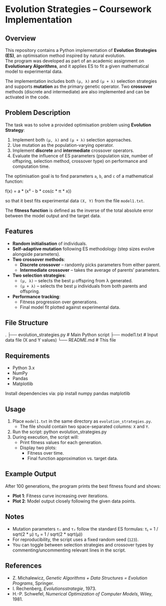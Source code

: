 # Evolution Strategies – Coursework Implementation

## Overview
This repository contains a Python implementation of **Evolution Strategies (ES)**, an optimisation method inspired by natural evolution.  
The program was developed as part of an academic assignment on **Evolutionary Algorithms**, and it applies ES to fit a given mathematical model to experimental data.

The implementation includes both `(μ, λ)` and `(μ + λ)` selection strategies and supports **mutation** as the primary genetic operator. Two **crossover** methods (discrete and intermediate) are also implemented and can be activated in the code.

## Problem Description
The task was to solve a provided optimisation problem using **Evolution Strategy**:
1. Implement both `(μ, λ)` and `(μ + λ)` selection approaches.
2. Use mutation as the population-varying operator.
3. Implement **discrete** and **intermediate** crossover operators.
4. Evaluate the influence of ES parameters (population size, number of offspring, selection method, crossover type) on performance and computation time.

The optimisation goal is to find parameters `a`, `b`, and `c` of a mathematical function:

f(x) = a * (x² - b * cos(c * π * x))

so that it best fits experimental data `(X, Y)` from the file `model1.txt`.

The **fitness function** is defined as the inverse of the total absolute error between the model output and the target data.

## Features
- **Random initialisation** of individuals.
- **Self-adaptive mutation** following ES methodology (step sizes evolve alongside parameters).
- **Two crossover methods**:
  - **Discrete crossover** – randomly picks parameters from either parent.
  - **Intermediate crossover** – takes the average of parents’ parameters.
- **Two selection strategies**:
  - `(μ, λ)` – selects the best μ offspring from λ generated.
  - `(μ + λ)` – selects the best μ individuals from both parents and offspring.
- **Performance tracking**:
  - Fitness progression over generations.
  - Final model fit plotted against experimental data.

## File Structure
.
├── evolution_strategies.py   # Main Python script
├── model1.txt                # Input data file (X and Y values)
└── README.md                 # This file

## Requirements
- Python 3.x
- NumPy
- Pandas
- Matplotlib

Install dependencies via:
pip install numpy pandas matplotlib

## Usage
1. Place `model1.txt` in the same directory as `evolution_strategies.py`.
   - The file should contain two space-separated columns: `X` and `Y`.
2. Run the script:
python evolution_strategies.py
3. During execution, the script will:
   - Print fitness values for each generation.
   - Display two plots:
     - Fitness over time.
     - Final function approximation vs. target data.

## Example Output
After 100 generations, the program prints the best fitness found and shows:
- **Plot 1**: Fitness curve increasing over iterations.
- **Plot 2**: Model output closely following the given data points.

## Notes
- Mutation parameters `τ₁` and `τ₂` follow the standard ES formulas:
  τ₁ = 1 / sqrt(2 * μ)
  τ₂ = 1 / sqrt(2 * sqrt(μ))
- For reproducibility, the script uses a fixed random seed (`123`).
- You can toggle between selection strategies and crossover types by commenting/uncommenting relevant lines in the script.

## References
- Z. Michalewicz, *Genetic Algorithms + Data Structures = Evolution Programs*, Springer.
- I. Rechenberg, *Evolutionsstrategie*, 1973.
- H.-P. Schwefel, *Numerical Optimization of Computer Models*, Wiley, 1981.

